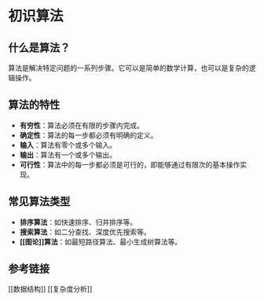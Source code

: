 # 初识算法

## 什么是算法？

算法是解决特定问题的一系列步骤。它可以是简单的数学计算，也可以是复杂的逻辑操作。

## 算法的特性

- **有穷性**：算法必须在有限的步骤内完成。
- **确定性**：算法的每一步都必须有明确的定义。
- **输入**：算法有零个或多个输入。
- **输出**：算法有一个或多个输出。
- **可行性**：算法中的每一步都必须是可行的，即能够通过有限次的基本操作实现。

## 常见算法类型

- **排序算法**：如快速排序、归并排序等。
- **搜索算法**：如二分查找、深度优先搜索等。
- **[[图论]]算法**：如最短路径算法、最小生成树算法等。

## 参考链接

[[数据结构]]
[[复杂度分析]]